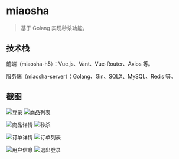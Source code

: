 # miaosha

> 基于 Golang 实现秒杀功能。

## 技术栈

前端（miaosha-h5）：Vue.js、Vant、Vue-Router、Axios 等。

服务端（miaosha-server）：Golang、Gin、SQLX、MySQL、Redis 等。

## 截图

![登录](./snapshot/login.png) ![商品列表](./snapshot/goods-list.png)

![商品详情](./snapshot/goods.png) ![秒杀](./snapshot/miaosha.png)

![订单详情](./snapshot/order.png) ![订单列表](./snapshot/order-list.png)

![用户信息](./snapshot/user-info.png) ![退出登录](./snapshot/logout.png)

